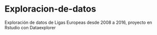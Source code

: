 # Exploracion-de-datos
Exploración de datos de Ligas Europeas desde 2008 a 2016, proyecto en Rstudio con Dataexplorer
